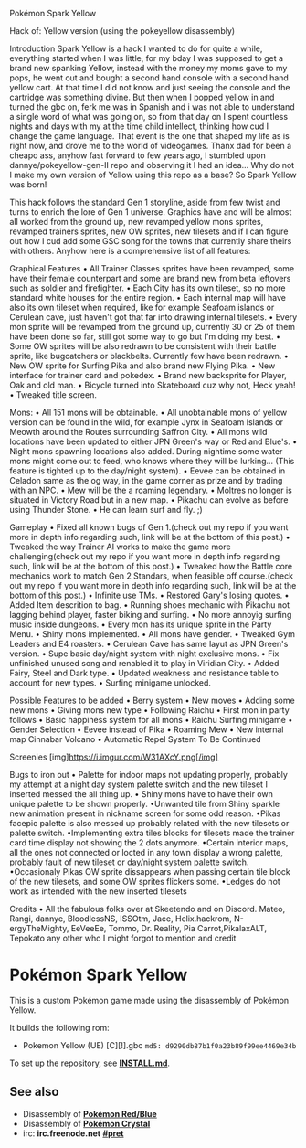 Pokémon Spark Yellow

Hack of: Yellow version (using the pokeyellow disassembly)

Introduction
Spark Yellow is a hack I wanted to do for quite a while, everything started when I  was little, for my bday I was supposed to get a brand new spanking Yellow, instead with the money my moms gave to my pops, he went out and bought a second hand console with a second hand yellow cart. At that time I did not know and just seeing the console and the cartridge was something divine. But then when I popped yellow in and turned the gbc on, ferk me was in Spanish and i was not able to understand a single word of what was going on, so from that day on I spent countless nights and days with my  at the time child intellect, thinking how cud I change the game language. That event is the one that shaped my life as is right now, and drove me to the world of videogames. Thanx dad for been a cheapo ass, anyhow fast forward to few years ago, I stumbled upon dannye/pokeyellow-gen-II repo and observing it I had an idea... Why do not I make my own version of Yellow using this repo as a base? So Spark Yellow was born!

This hack follows the standard Gen 1 storyline, aside from few twist and turns to enrich the lore of Gen 1 universe. Graphics have and will be almost all worked from the ground up, new revamped yellow mons sprites, revamped trainers sprites, new OW sprites, new tilesets and if I can figure out how I cud add some GSC song for the towns that currently share theirs with others. Anyhow here is a comprehensive list of all features:

Graphical Features
• All Trainer Classes sprites have been revamped, some have their female counterpart and some are brand new from beta leftovers such as soldier and firefighter.
• Each City has its own tileset, so no more standard white houses for the entire region.
• Each internal map will have also its own tileset when required, like for example Seafoam islands or Cerulean cave, just haven't got that far into drawing internal tilesets.
• Every mon sprite will be revamped from the ground up, currently 30 or 25 of them have been done so far, still got some way to go but I'm doing my best.
• Some OW sprites will be also redrawn to be consistent with their battle sprite, like bugcatchers or blackbelts. Currently few have been redrawn.
• New OW sprite for Surfing Pika and also brand new Flying Pika.
• New interface for trainer card and pokedex.
• Brand new backsprite for Player, Oak and old man.
• Bicycle turned into Skateboard cuz why not, Heck yeah!
• Tweaked title screen.

Mons:
• All 151 mons will be obtainable.
• All unobtainable mons of yellow version can be found in the wild, for example Jynx in Seafoam Islands or Meowth around the Routes surrounding Saffron City.
• All mons wild locations have been updated to either JPN Green's way or Red and Blue's.
• Night mons spawning locations also added. During nightime some water mons might come out to feed, who knows where they will be lurking... (This feature is tighted up to the day/night system).
• Eevee can be obtained in Celadon same as the og way, in the game corner as prize and by trading with an NPC.
• Mew will be the a roaming legendary.
• Moltres no longer is situated in Victory Road but in a new map.
• Pikachu can evolve as before using Thunder Stone.
• He can learn surf and fly. ;)

Gameplay 
• Fixed all known bugs of Gen 1.(check out my repo if you want more in depth info regarding such, link will be at the bottom of this post.)
• Tweaked the way Trainer AI works to make the game more challenging(check out my repo if you want more in depth info regarding such, link will be at the bottom of this post.)
• Tweaked how the Battle core mechanics work to match Gen 2 Standars, when feasible off course.(check out my repo if you want more in depth info regarding such, link will be at the bottom of this post.)
• Infinite use TMs.
• Restored Gary's losing quotes.
• Added Item descrition to bag.
• Running shoes mechanic with Pikachu not lagging behind player, faster biking and surfing.
• No more annoyig surfing music inside dungeons.
• Every mon has its unique sprite in the Party Menu.
• Shiny mons implemented.
• All mons have gender.
• Tweaked Gym Leaders and E4 roasters.
• Cerulean Cave has same layut as JPN Green's version.
• Supe basic day/night system with night exclusive mons.
• Fix unfinished unused song and renabled it to play in Viridian City.
• Added Fairy, Steel and Dark type.
• Updated weakness and resistance table to account for new types.
• Surfing minigame unlocked.


Possible Features to be added
• Berry system
• New moves
• Adding some new mons
• Giving mons new type
• Following Raichu
• First mon in party follows
• Basic happiness system for all mons
• Raichu Surfing minigame
• Gender Selection
• Eevee instead of Pika
• Roaming Mew
• New internal map Cinnabar Volcano
• Automatic Repel System
To Be Continued

Screenies
[img]https://i.imgur.com/W31AXcY.png[/img]



Bugs to iron out
• Palette for indoor maps not updating properly, probably my attempt at a night day system palette switch and the new tileset I inserted messed the all thing up.
• Shiny mons have to have their own unique palette to be shown properly.
•Unwanted tile from Shiny sparkle new animation present in nickname screen for some odd reason.
•Pikas facepic palette is also messed up probably related with the new tilesets or palette switch.
•Implementing extra tiles blocks for tilesets made the trainer card time display not showing the 2 dots anymore.
•Certain interior maps, all the ones not connected or locted  in any town display a wrong palette, probably fault of new tileset or day/night system palette switch.
•Occasionaly Pikas OW sprite dissappears when passing certain tile block of the new tilesets, and some OW sprites flickers some.
•Ledges do not work as intended with the new inserted tilesets


Credits
• All the fabulous folks over at Skeetendo and on Discord. 
Mateo, Rangi, dannye, BloodlessNS, ISSOtm, Jace, Helix.hackrom, N-ergyTheMighty, EeVeeEe, Tommo, Dr. Reality, Pia Carrot,PikalaxALT, Tepokato any other who I might forgot to mention and credit

# Pokémon Spark Yellow

This is a custom Pokémon game made using the disassembly of Pokémon Yellow.

It builds the following rom:

* Pokemon Yellow (UE) [C][!].gbc  `md5: d9290db87b1f0a23b89f99ee4469e34b`

To set up the repository, see [**INSTALL.md**](INSTALL.md).
## See also

* Disassembly of [**Pokémon Red/Blue**][pokered]
* Disassembly of [**Pokémon Crystal**][pokecrystal]
* irc: **irc.freenode.net** [**#pret**][irc]

[pokered]: https://github.com/iimarckus/pokered
[pokecrystal]: https://github.com/kanzure/pokecrystal
[irc]: https://kiwiirc.com/client/irc.freenode.net/?#pret
